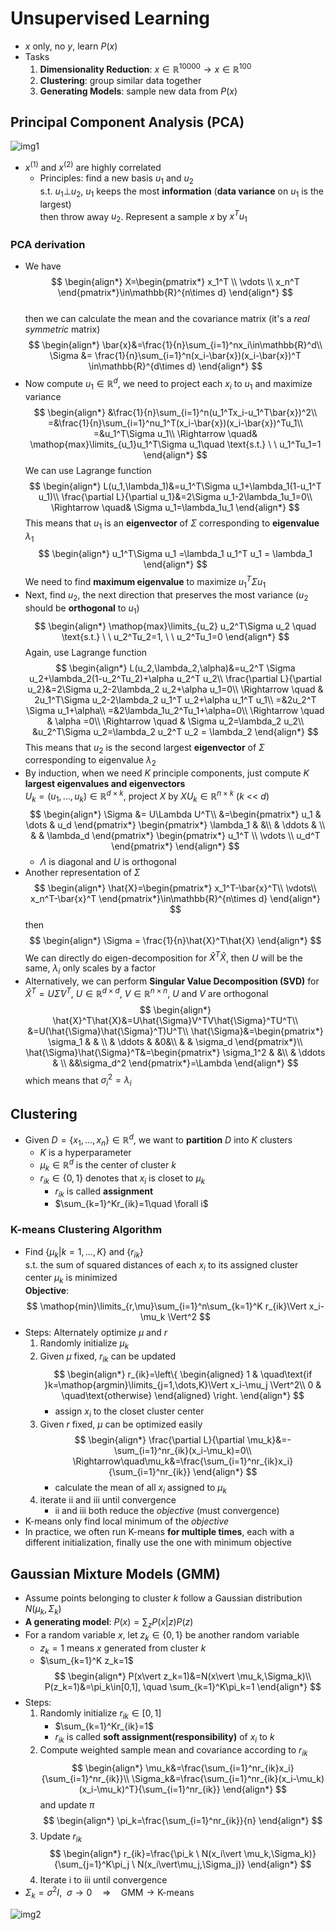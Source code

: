 # Unsupervised Learning

- $x$ only, no $y$, learn $P(x)$
- Tasks
  1. **Dimensionality Reduction**: $x\in\mathbb{R}^{10000}\rightarrow x\in\mathbb{R}^{100}$
  2. **Clustering**: group similar data together
  3. **Generating Models**: sample new data from $P(x)$

## Principal Component Analysis (PCA)

![img1](img/10-1.jpg)

- $x^{(1)}$ and $x^{(2)}$ are highly correlated
  - Principles: find a new basis $u_1$ and $u_2$  
    s.t. $u_1 \bot u_2$, $u_1$ keeps the most **information** (**data variance** on $u_1$ is the largest)  
    then throw away $u_2$. Represent a sample $x$ by $x^Tu_1$

### PCA derivation

- We have
  $$
    \begin{align*}
        X=\begin{pmatrix*}
            x_1^T \\ \vdots \\ x_n^T
        \end{pmatrix*}\in\mathbb{R}^{n\times d}
    \end{align*}
  $$  
  then we can calculate the mean and the covariance matrix (it's a _real symmetric_ matrix)
  $$
    \begin{align*}
        \bar{x}&=\frac{1}{n}\sum_{i=1}^nx_i\in\mathbb{R}^d\\
        \Sigma &= \frac{1}{n}\sum_{i=1}^n(x_i-\bar{x})(x_i-\bar{x})^T \in\mathbb{R}^{d\times d}
    \end{align*}
  $$
- Now compute $u_1\in\mathbb{R}^d$, we need to project each $x_i$ to $u_1$ and maximize variance
  $$
    \begin{align*}
        &\frac{1}{n}\sum_{i=1}^n(u_1^Tx_i-u_1^T\bar{x})^2\\
        =&\frac{1}{n}\sum_{i=1}^nu_1^T(x_i-\bar{x})(x_i-\bar{x})^Tu_1\\
        =&u_1^T\Sigma u_1\\
        \Rightarrow \quad& \mathop{max}\limits_{u_1}u_1^T\Sigma u_1\quad \text{s.t.} \ \  u_1^Tu_1=1
    \end{align*}
  $$
  We can use Lagrange function
  $$
    \begin{align*}
        L(u_1,\lambda_1)&=u_1^T\Sigma u_1+\lambda_1(1-u_1^T u_1)\\
        \frac{\partial L}{\partial u_1}&=2\Sigma u_1-2\lambda_1u_1=0\\
        \Rightarrow \quad& \Sigma u_1=\lambda_1u_1
    \end{align*}
  $$
  This means that $u_1$ is an **eigenvector** of $\Sigma$ corresponding to **eigenvalue** $\lambda_1$
  $$
    \begin{align*}
        u_1^T\Sigma u_1 =\lambda_1 u_1^T u_1 = \lambda_1
    \end{align*}
  $$
  We need to find **maximum eigenvalue** to maximize $u_1^T\Sigma u_1$
- Next, find $u_2$, the next direction that preserves the most variance ($u_2$ should be **orthogonal** to $u_1$)
  $$
    \begin{align*}
        \mathop{max}\limits_{u_2} u_2^T\Sigma u_2 \quad \text{s.t.} \ \ u_2^Tu_2=1, \ \ u_2^Tu_1=0
    \end{align*}
  $$
  Again, use Lagrange function
  $$
    \begin{align*}
        L(u_2,\lambda_2,\alpha)&=u_2^T \Sigma u_2+\lambda_2(1-u_2^Tu_2)+\alpha u_2^T u_2\\
        \frac{\partial L}{\partial u_2}&=2\Sigma u_2-2\lambda_2 u_2+\alpha u_1=0\\
        \Rightarrow \quad & 2u_1^T\Sigma u_2-2\lambda_2 u_1^T u_2+\alpha u_1^T u_1\\
        =&2u_2^T \Sigma u_1+\alpha\\
        =&2\lambda_1u_2^Tu_1+\alpha=0\\
        \Rightarrow \quad & \alpha =0\\
        \Rightarrow \quad & \Sigma u_2=\lambda_2 u_2\\
        &u_2^T\Sigma u_2=\lambda_2 u_2^T u_2 = \lambda_2
    \end{align*}
  $$
  This means that $u_2$ is the second largest **eigenvector** of $\Sigma$ corresponding to eigenvalue $\lambda_2$
- By induction, when we need $K$ principle components, just compute $K$ **largest eigenvalues and eigenvectors**  
  $U_k=(u_1,\dots,u_k)\in\mathbb{R}^{d\times k}$, project $X$ by $XU_k\in\mathbb{R}^{n\times k}$ ($k$ << $d$)
  $$
    \begin{align*}
        \Sigma &= U\Lambda U^T\\
        &=\begin{pmatrix*}
            u_1 & \dots & u_d
        \end{pmatrix*}
        \begin{pmatrix*}
            \lambda_1 & &\\
            & \ddots & \\
            & & \lambda_d
        \end{pmatrix*}
        \begin{pmatrix*}
            u_1^T \\ \vdots \\ u_d^T
        \end{pmatrix*}
    \end{align*}
  $$
  - $\Lambda$ is diagonal and $U$ is orthogonal
- Another representation of $\Sigma$
  $$
    \begin{align*}
        \hat{X}=\begin{pmatrix*}
            x_1^T-\bar{x}^T\\
            \vdots\\
            x_n^T-\bar{x}^T
        \end{pmatrix*}\in\mathbb{R}^{n\times d}
    \end{align*}
  $$
  then
  $$
    \begin{align*}
        \Sigma = \frac{1}{n}\hat{X}^T\hat{X}
    \end{align*}
  $$
  We can directly do eigen-decomposition for $\hat{X}^T\hat{X}$, then $U$ will be the same, $\lambda_i$ only scales by a factor
- Alternatively, we can perform **Singular Value Decomposition (SVD)** for $\hat{X}^T=U\hat{\Sigma}V^T$, $U\in\mathbb{R}^{d\times d}$, $V\in\mathbb{R}^{n\times n}$, $U$ and $V$ are orthogonal
  $$
    \begin{align*}
        \hat{X}^T\hat{X}&=U\hat{\Sigma}V^TV\hat{\Sigma}^TU^T\\
        &=U(\hat{\Sigma}\hat{\Sigma}^T)U^T\\
        \hat{\Sigma}&=\begin{pmatrix*}
            \sigma_1 & & \\
            & \ddots & &0&\\
            & & \sigma_d
        \end{pmatrix*}\\
        \hat{\Sigma}\hat{\Sigma}^T&=\begin{pmatrix*}
            \sigma_1^2 & &\\
            & \ddots & \\
            &&\sigma_d^2
        \end{pmatrix*}=\Lambda
    \end{align*}
  $$
  which means that $\sigma_i^2=\lambda_i$

## Clustering

- Given $D=\{x_1,\dots,x_n\}\in\mathbb{R}^d$, we want to **partition** $D$ into $K$ clusters
  - $K$ is a hyperparameter
  - $\mu_k\in\mathbb{R}^d$ is the center of cluster $k$
  - $r_{ik}\in\{0,1\}$ denotes that $x_i$ is closet to $\mu_k$
    - $r_{ik}$ is called **assignment**
    - $\sum_{k=1}^Kr_{ik}=1\quad \forall i$

### K-means Clustering Algorithm

- Find $\{\mu_k\vert k=1,\dots,K\}$ and $\{r_{ik}\}$  
  s.t. the sum of squared distances of each $x_i$ to its assigned cluster center $\mu_k$ is minimized  
  **Objective**:
  $$
    \mathop{min}\limits_{r,\mu}\sum_{i=1}^n\sum_{k=1}^K r_{ik}\Vert x_i-\mu_k \Vert^2
  $$
- Steps: Alternately optimize $\mu$ and $r$
  1. Randomly initialize $\mu_k$
  2. Given $\mu$ fixed, $r_{ik}$ can be updated
   $$
    \begin{align*}
        r_{ik}=\left\{
            \begin{aligned}
                1 & \quad\text{if }k=\mathop{argmin}\limits_{j=1,\dots,K}\Vert x_i-\mu_j \Vert^2\\
                0 & \quad\text{otherwise}
            \end{aligned}
        \right.
    \end{align*}
   $$
      - assign $x_i$ to the closet cluster center
  3. Given $r$ fixed, $\mu$ can be optimized easily
   $$
    \begin{align*}
        \frac{\partial L}{\partial \mu_k}&=-\sum_{i=1}^nr_{ik}(x_i-\mu_k)=0\\
        \Rightarrow\quad\mu_k&=\frac{\sum_{i=1}^nr_{ik}x_i}{\sum_{i=1}^nr_{ik}}
    \end{align*}
   $$
      - calculate the mean of all $x_i$ assigned to $\mu_k$
  4. iterate ii and iii until convergence
      - ii and iii both reduce the _objective_ (must convergence)
- K-means only find local minimum of the _objective_
- In practice, we often run K-means **for multiple times**, each with a different initialization, finally use the one with minimum objective

## Gaussian Mixture Models (GMM)

- Assume points belonging to cluster $k$ follow a Gaussian distribution $N(\mu_k,\Sigma_k)$
- **A generating model**: $P(x)=\sum_zP(x\vert z)P(z)$
- For a random variable $x$, let $z_k\in\{0,1\}$ be another random variable
  - $z_{k}=1$ means $x$ generated from cluster $k$
  - $\sum_{k=1}^K z_k=1$
  $$
    \begin{align*}
        P(x\vert z_k=1)&=N(x\vert \mu_k,\Sigma_k)\\
        P(z_k=1)&=\pi_k\in[0,1], \quad \sum_{k=1}^K\pi_k=1
    \end{align*}
  $$
- Steps:
  1. Randomly initialize $r_{ik}\in[0,1]$
      - $\sum_{k=1}^Kr_{ik}=1$
      - $r_{ik}$ is called **soft assignment(responsibility)** of $x_i$ to $k$
  2. Compute weighted sample mean and covariance according to $r_{ik}$
   $$
    \begin{align*}
        \mu_k&=\frac{\sum_{i=1}^nr_{ik}x_i}{\sum_{i=1}^nr_{ik}}\\
        \Sigma_k&=\frac{\sum_{i=1}^nr_{ik}(x_i-\mu_k)(x_i-\mu_k)^T}{\sum_{i=1}^nr_{ik}}
    \end{align*}
   $$
   and update $\pi$
   $$
    \begin{align*}
        \pi_k=\frac{\sum_{i=1}^nr_{ik}}{n}
    \end{align*}
   $$
  3. Update $r_{ik}$
   $$
    \begin{align*}
        r_{ik}=\frac{\pi_k \ N(x_i\vert \mu_k,\Sigma_k)}{\sum_{j=1}^K\pi_j \ N(x_i\vert\mu_j,\Sigma_j)}
    \end{align*}
   $$
  4. Iterate i to iii until convergence
- $\Sigma_k = \sigma^2I, \ \ \sigma\rightarrow0\quad \Rightarrow \quad\text{GMM}\rightarrow\text{K-means}$

![img2](img/10-2.jpg)
